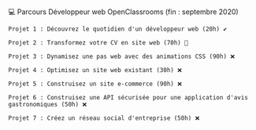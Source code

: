 💻  Parcours Développeur web OpenClassrooms (fin : septembre 2020)

	Projet 1 : Découvrez le quotidien d'un développeur web (20h) ✔️

	Projet 2 : Transformez votre CV en site web (70h) 🚧

	Projet 3 : Dynamisez une pas web avec des animations CSS (90h) ❌

	Projet 4 : Optimisez un site web existant (30h) ❌

	Projet 5 : Construisez un site e-commerce (90h) ❌

	Projet 6 : Construisez une API sécurisée pour une application d'avis gastronomiques (50h) ❌

	Projet 7 : Créez un réseau social d'entreprise (50h) ❌
